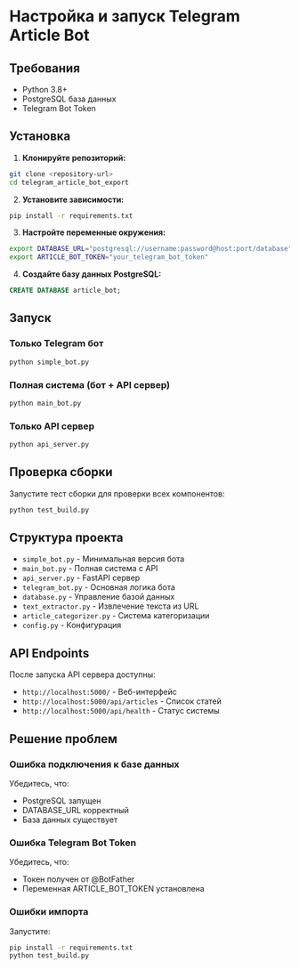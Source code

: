 # Настройка и запуск Telegram Article Bot

## Требования

- Python 3.8+
- PostgreSQL база данных
- Telegram Bot Token

## Установка

1. **Клонируйте репозиторий:**
```bash
git clone <repository-url>
cd telegram_article_bot_export
```

2. **Установите зависимости:**
```bash
pip install -r requirements.txt
```

3. **Настройте переменные окружения:**
```bash
export DATABASE_URL="postgresql://username:password@host:port/database"
export ARTICLE_BOT_TOKEN="your_telegram_bot_token"
```

4. **Создайте базу данных PostgreSQL:**
```sql
CREATE DATABASE article_bot;
```

## Запуск

### Только Telegram бот
```bash
python simple_bot.py
```

### Полная система (бот + API сервер)
```bash
python main_bot.py
```

### Только API сервер
```bash
python api_server.py
```

## Проверка сборки

Запустите тест сборки для проверки всех компонентов:
```bash
python test_build.py
```

## Структура проекта

- `simple_bot.py` - Минимальная версия бота
- `main_bot.py` - Полная система с API
- `api_server.py` - FastAPI сервер
- `telegram_bot.py` - Основная логика бота
- `database.py` - Управление базой данных
- `text_extractor.py` - Извлечение текста из URL
- `article_categorizer.py` - Система категоризации
- `config.py` - Конфигурация

## API Endpoints

После запуска API сервера доступны:
- `http://localhost:5000/` - Веб-интерфейс
- `http://localhost:5000/api/articles` - Список статей
- `http://localhost:5000/api/health` - Статус системы

## Решение проблем

### Ошибка подключения к базе данных
Убедитесь, что:
- PostgreSQL запущен
- DATABASE_URL корректный
- База данных существует

### Ошибка Telegram Bot Token
Убедитесь, что:
- Токен получен от @BotFather
- Переменная ARTICLE_BOT_TOKEN установлена

### Ошибки импорта
Запустите:
```bash
pip install -r requirements.txt
python test_build.py
```
